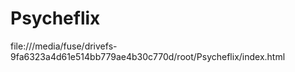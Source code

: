 # Psycheflix
file:///media/fuse/drivefs-9fa6323a4d61e514bb779ae4b30c770d/root/Psycheflix/index.html
